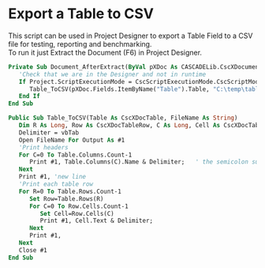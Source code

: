 # Export a Table to CSV
This script can be used in Project Designer to export a Table Field to a CSV file for testing, reporting and benchmarking.  
To run it just Extract the Document (F6) in Project Designer.
```vb
Private Sub Document_AfterExtract(ByVal pXDoc As CASCADELib.CscXDocument)
   'Check that we are in the Designer and not in runtime
   If Project.ScriptExecutionMode = CscScriptExecutionMode.CscScriptModeServerDesign Then
      Table_ToCSV(pXDoc.Fields.ItemByName("Table").Table, "C:\temp\table.csv")
   End If
End Sub

Public Sub Table_ToCSV(Table As CscXDocTable, FileName As String)
   Dim R As Long, Row As CscXDocTableRow, C As Long, Cell As CscXDocTableCell, Delimiter As String
   Delimiter = vbTab
   Open FileName For Output As #1
   'Print headers
   For C=0 To Table.Columns.Count-1
      Print #1, Table.Columns(C).Name & Delimiter;   ' the semicolon suppresses newline
   Next
   Print #1, 'new line
   'Print each table row
   For R=0 To Table.Rows.Count-1
      Set Row=Table.Rows(R)
      For C=0 To Row.Cells.Count-1
         Set Cell=Row.Cells(C)
         Print #1, Cell.Text & Delimiter;
      Next
      Print #1,
   Next
   Close #1
End Sub
```
